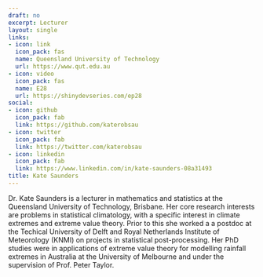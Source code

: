 ```yaml
---
draft: no
excerpt: Lecturer
layout: single
links:
- icon: link
  icon_pack: fas
  name: Queensland University of Technology
  url: https://www.qut.edu.au
- icon: video
  icon_pack: fas
  name: E28
  url: https://shinydevseries.com/ep28
social:
- icon: github
  icon_pack: fab
  link: https://github.com/katerobsau
- icon: twitter
  icon_pack: fab
  link: https://twitter.com/katerobsau
- icon: linkedin
  icon_pack: fab
  link: https://www.linkedin.com/in/kate-saunders-08a31493
title: Kate Saunders
---
```


Dr. Kate Saunders is a lecturer in mathematics and statistics at the Queensland University of Technology, Brisbane. Her core research interests are problems in statistical climatology, with a specific interest in climate extremes and extreme value theory. Prior to this she worked a a postdoc at the Techical University of Delft and Royal Netherlands Institute of Meteorology (KNMI) on projects in statistical post-processing. Her PhD studies were in applications of extreme value theory for modelling rainfall extremes in Australia at the University of Melbourne and under the supervision of Prof. Peter Taylor.
